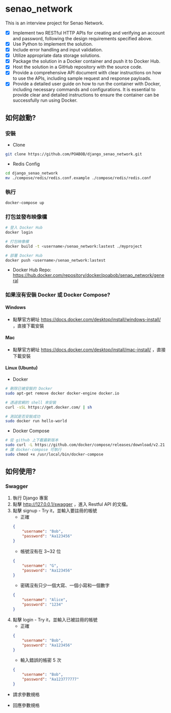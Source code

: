 # senao_network
This is an interview project for Senao Network.

- [x] Implement two RESTful HTTP APIs for creating and verifying an account and password, following the design requirements specified above.
- [x] Use Python to implement the solution.
- [x] Include error handling and input validation.
- [x] Utilize appropriate data storage solutions.
- [x] Package the solution in a Docker container and push it to Docker Hub.
- [x] Host the solution in a GitHub repository with the source code.
- [x] Provide a comprehensive API document with clear instructions on how to use the APIs, including sample request and response payloads.
- [x] Provide a detailed user guide on how to run the container with Docker, including necessary commands and configurations. It is essential to provide clear and detailed instructions to ensure the container can be successfully run using
Docker.
## 如何啟動?

### 安裝

- Clone
```bash
git clone https://github.com/POABOB/django_senao_network.git
```
- Redis Config
```bash
cd django_senao_network
mv ./compose/redis/redis.conf.example ./compose/redis/redis.conf
```

### 執行

```bash
docker-compose up
```

### 打包並發布映像欓

```bash
# 登入 Docker Hub
docker login

# 打包映像欓
docker build -t <username>/senao_network:lastest ./myproject

# 部署 Docker Hub
docker push <username>/senao_network:lastest
```

- Docker Hub Repo: https://hub.docker.com/repository/docker/poabob/senao_network/general

### 如果沒有安裝 Docker 或 Docker Compose?

#### Windows

- 點擊官方網址 https://docs.docker.com/desktop/install/windows-install/ ，直接下載安裝

#### Mac

- 點擊官方網址 https://docs.docker.com/desktop/install/mac-install/ ，直接下載安裝

<!-- - Docker Compose

    使用 brew 安裝
    ```bash
    brew install docker-compose
    ``` -->

#### Linux (Ubuntu)

- Docker
```bash
# 刪除已被安裝的 Docker
sudo apt-get remove docker docker-engine docker.io

# 透過官網的 shell 來安裝
curl -sSL https://get.docker.com/ | sh

# 測試是否安裝成功
sudo docker run hello-world
```
- Docker Compose

```bash
# 從 github 上下載最新版本
sudo curl -L https://github.com/docker/compose/releases/download/v2.21.0/docker-compose-`uname -s`-`uname -m` -o /usr/local/bin/docker-compose
# 讓 docker-compose 可執行
sudo chmod +x /usr/local/bin/docker-compose
```

## 如何使用?

### Swagger

1. 執行 Django 專案
1. 點擊 http://127.0.0.1/swagger ，進入 Restful API 的文檔。
1. 點擊 signup - Try it，並輸入要註冊的帳號
    - 正確
    ```json
    {
        "username": "Bob",
        "password": "Aa123456"
    }
    ```
    - 帳號沒有在 3~32 位
    ```json
    {
        "username": "G",
        "password": "Aa123456"
    }
    ```
    - 密碼沒有只少一個大寫、一個小寫和一個數字
    ```json
    {
        "username": "Alice",
        "password": "1234"
    }
    ```
1. 點擊 login - Try it，並輸入已被註冊的帳號
    - 正確
    ```json
    {
        "username": "Bob",
        "password": "Aa123456"
    }
    ```
    - 輸入錯誤的帳密 5 次
    ```json
    {
        "username": "Bob",
        "password": "Aa123777777"
    }
    ```
- 請求參數規格

- 回應參數規格